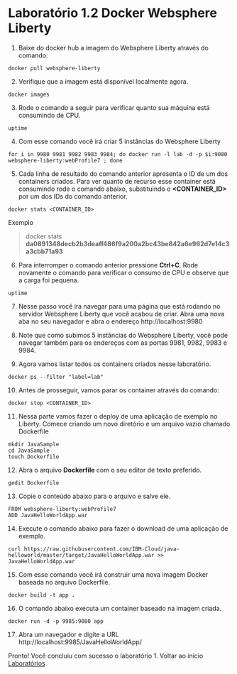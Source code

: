 # Laboratório 1.2 Docker Websphere Liberty

1. Baixe do docker hub a imagem do Websphere Liberty através do comando:
```
docker pull websphere-liberty
```

2. Verifique que a imagem está disponível localmente agora.
```
docker images
```

3. Rode o comando a seguir para verificar quanto sua máquina está consumindo de CPU.
```
uptime
```

4. Com esse comando você irá criar 5 instâncias do Websphere Liberty
```
for i in 9980 9981 9982 9983 9984; do docker run -l lab -d -p $i:9080  websphere-liberty:webProfile7 ; done
```

5. Cada linha de resultado do comando anterior apresenta o ID de um dos containers criados. Para ver quanto de recurso esse container está consumindo rode o comando abaixo, substituindo o **<CONTAINER_ID>** por um dos IDs do comando anterior.
```
docker stats <CONTAINER_ID>
```
Exemplo
> docker stats **da0891348decb2b3deaff486f9a200a2bc43be842a6e962d7e14c3a3cbb71a93** 

6. Para interromper o comando anterior pressione **Ctrl+C**. Rode novamente o comando para verificar o consumo de CPU e observe que a carga foi pequena.
```
uptime
```
7. Nesse passo você ira navegar para uma página que está rodando no servidor Websphere Liberty que você acabou de criar. Abra uma nova aba no seu navegador e abra o endereço http://localhost:9980

8. Note que como subimos 5 instâncias do Websphere Liberty, você pode navegar também para os endereços com as portas 9981, 9982, 9983 e 9984.

9. Agora vamos listar todos os containers criados nesse laboratório.
```
docker ps --filter "label=lab"
```

10. Antes de prosseguir, vamos parar os container através do comando:
```
docker stop <CONTAINER_ID>
```

11. Nessa parte vamos fazer o deploy de uma aplicação de exemplo no Liberty. Comece criando um novo diretório e um arquivo vazio chamado Dockerfile
```
mkdir JavaSample
cd JavaSample
touch Dockerfile
```

12. Abra o arquivo **Dockerfile** com o seu editor de texto preferido.
```
gedit Dockerfile
```

13. Copie o conteúdo abaixo para o arquivo e salve ele.
```
FROM websphere-liberty:webProfile7
ADD JavaHelloWorldApp.war
```

14. Execute o comando abaixo para fazer o download de uma aplicação de exemplo.
```
curl https://raw.githubusercontent.com/IBM-Cloud/java-helloworld/master/target/JavaHelloWorldApp.war >> JavaHelloWorldApp.war
```

15. Com esse comando você irá construir uma nova imagem Docker baseada no arquivo Dockerfile.
```
docker build -t app .
```

16. O comando abaixo executa um container baseado na imagem criada.
```
docker run -d -p 9985:9080 app
```

17. Abra um navegador e digite a URL http://localhost:9985/JavaHelloWorldApp/

Pronto! Você concluiu com sucesso o laboratório 1.
Voltar ao início [Laboratórios](../README.md)
